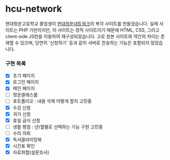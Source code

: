 # hcu-network
현대청운고등학교 졸업생이 [현대청운네트워크](hcuhs.kr)의 복각 사이트를 만들었습니다. 실제 사이트는 PHP 기반이지만, 이 사이트는 정적 사이트이기 때문에 HTML, CSS, 그리고 client-side JS만을 이용하여 재구성되었습니다. 고로 원본 사이트와 약간의 차이는 존재할 수 있으며, 당연히 '신청하기' 등과 같이 서버로 전송하는 기능은 포함되지 않았습니다.

### 구현 목록
- [x] 초기 페이지
- [x] 로그인 페이지
- [x] 메인 페이지
- [ ] 청운클래스룸
- [ ] 포트폴리오 : 내용 삭제 어떻게 할지 고민중
- [x] 수강 신청
- [x] 귀가 신청
- [x] 휴일 급식 신청
- [ ] 생활 평점 : 년/월별로 선택하는 기능 구현 고민중
- [ ] 수리 의뢰
- [x] 독서클라이밍북
- [x] 시간표 확인
- [x] 자료취합(설문조사)